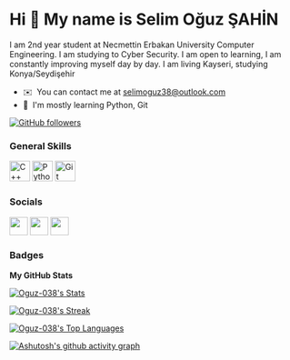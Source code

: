 Hi 👋 My name is Selim Oğuz ŞAHİN
=============================================================================================================================


I am 2nd year student at Necmettin Erbakan University Computer Engineering. I am studying to Cyber Security. I am open to learning, I am constantly improving myself day by day. I am living Kayseri, studying Konya/Seydişehir

* ✉️  You can contact me at [selimoguz38@outlook.com](mailto:selimoguz38@outlook.com)
* 🧠  I'm mostly learning Python, Git

<a href="https://www.github.com/Oguz-038" target="_blank" rel="noreferrer"><img alt="GitHub followers" src="https://img.shields.io/github/followers/Oguz-038?color=gree&style=for-the-badge"></a> 

### General Skills


<p align="left">
<a href="https://docs.microsoft.com/en-us/cpp/?view=msvc-170" target="_blank" rel="noreferrer"><img src="https://raw.githubusercontent.com/danielcranney/readme-generator/main/public/icons/skills/cplusplus-colored.svg" width="36" height="36" alt="C++" /></a>
<a href="https://www.python.org/" target="_blank" rel="noreferrer"><img src="https://raw.githubusercontent.com/danielcranney/readme-generator/main/public/icons/skills/python-colored.svg" width="36" height="36" alt="Python" /></a>
<a href="https://git-scm.com/" target="_blank" rel="noreferrer"><img src="https://raw.githubusercontent.com/danielcranney/readme-generator/main/public/icons/skills/git-colored.svg" width="36" height="36" alt="Git" /></a>
</p>



### Socials

<p align="left"> <a href="https://www.github.com/Oguz-038" target="_blank" rel="noreferrer"><img src="https://raw.githubusercontent.com/danielcranney/readme-generator/main/public/icons/socials/github.svg" width="32" height="32" /></a> <a href="http://www.instagram.com/s_0guz" target="_blank" rel="noreferrer"><img src="https://raw.githubusercontent.com/danielcranney/readme-generator/main/public/icons/socials/instagram.svg" width="32" height="32" /></a> <a href="https://www.linkedin.com/in/selim-o%C4%9Fuz-%C5%9Fahin-554727234/" target="_blank" rel="noreferrer"><img src="https://raw.githubusercontent.com/danielcranney/readme-generator/main/public/icons/socials/linkedin.svg" width="32" height="32" /></a></p>

### Badges

<b>My GitHub Stats</b>

[![Oguz-038's Stats](https://github-readme-stats.vercel.app/api?username=Oguz-038&theme=chartreuse-dark&show_icons=true&hide_border=true&count_private=true)](https://github.com/Oguz-038)

[![Oguz-038's Streak](https://github-readme-streak-stats.herokuapp.com/?user=Oguz-038&theme=chartreuse-dark&hide_border=true)](https://github.com/Oguz-038)

[![Oguz-038's Top Languages](https://github-readme-stats.vercel.app/api/top-langs/?username=Oguz-038&theme=chartreuse-dark&show_icons=true&hide_border=true&layout=compact)](https://github.com/Oguz-038)

[![Ashutosh's github activity graph](https://github-readme-activity-graph.cyclic.app/graph?username=Oguz-038&bg_color=000000&color=5a9e4c&line=00ff4c&point=147616&area=true&hide_border=true)](https://github.com/Oguz-038)
